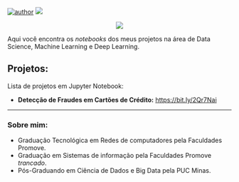 [![author](https://img.shields.io/badge/author-nilsoncunha-red.svg)](https://www.linkedin.com/in/nilsoncunhan) 
[![](https://img.shields.io/badge/python-3.7+-blue.svg)](https://www.python.org/downloads/release/python-365/) 

<p align="center">
  <img src="/img/github_cover.png" >
</p>

Aqui você encontra os *notebooks* dos meus projetos na área de Data Science, Machine Learning e Deep Learning.

## Projetos:
Lista de projetos em Jupyter Notebook:

* **Detecção de Fraudes em Cartões de Crédito:** https://bit.ly/2Qr7Nai

---

### Sobre mim:



* Graduação Tecnológica em Redes de computadores pela Faculdades Promove.
* Graduação em Sistemas de informação pela Faculdades Promove *trancado*.
* Pós-Graduando em Ciência de Dados e Big Data pela PUC Minas.
